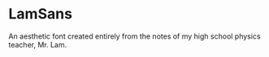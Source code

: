 # LamSans
An aesthetic font created entirely from the notes of my high school physics teacher, Mr. Lam.
